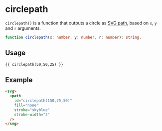 # circlepath

`circlepath()` is a function that outputs a circle as [SVG path](https://developer.mozilla.org/en-US/docs/Web/SVG/Tutorial/Paths), based on `x`, `y` and `r` arguments.

```ts
function circlepath(x: number, y: number, r: number): string;
```

## Usage

```md
{{ circlepath(50,50,25) }}
```

## Example

```md
<svg>
  <path
    :d="circlepath(150,75,50)"
    fill="none"
    stroke="skyblue"
    stroke-width="2"
  />
</svg>
```
